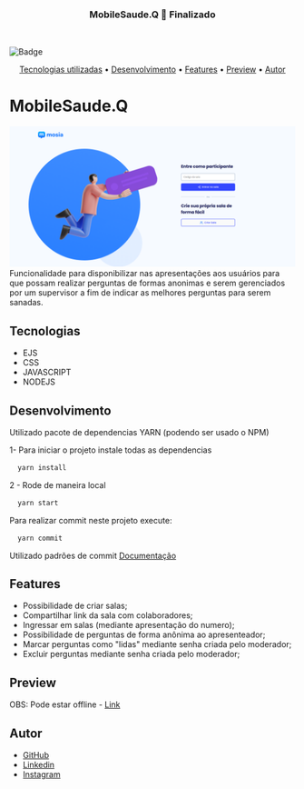 <h3 align="center"> 
	  MobileSaude.Q 🚀 Finalizado 
</h3>

</br>


![Badge](https://img.shields.io/badge/Mobile%20Saude-mosia-%237159c1?style=for-the-badge&logo=ghost)

<p align="center">
 <a href="#tecnologias">Tecnologias utilizadas</a> •
 <a href="#desenvolvimento">Desenvolvimento</a> •
 <a href="#features">Features</a> •  
 <a href="#preview">Preview</a> •  
 <a href="#autor">Autor</a>
</p>

  
# MobileSaude.Q
<img src="public/images/home-page.png">
Funcionalidade para disponibilizar nas apresentações aos usuários para que possam realizar perguntas de formas anonimas e serem gerenciados por um supervisor a fim de indicar as melhores perguntas para serem sanadas.

## Tecnologias
- EJS
- CSS
- JAVASCRIPT
- NODEJS

## Desenvolvimento

Utilizado pacote de dependencias YARN (podendo ser usado o NPM)

1- Para iniciar o projeto instale todas as dependencias
```bash
  yarn install
```
2 - Rode de maneira local
```bash
  yarn start
```

Para realizar commit neste projeto execute:

```bash
  yarn commit
```
Utilizado padrões de commit [Documentação](https://typicode.github.io/husky/#/)

  


  
## Features

- Possibilidade de criar salas;
- Compartilhar link da sala com colaboradores;
- Ingressar em salas (mediante apresentação do numero);
- Possibilidade de perguntas de forma anônima ao apresenteador;
- Marcar perguntas como "lidas" mediante senha criada pelo moderador;
- Excluir perguntas mediante senha criada pelo moderador;
  

## Preview

OBS: Pode estar offline - [Link](https://mobile-saude-q.asaventurasaven.repl.co/) 

  
## Autor

- [GitHub](https://github.com/RannyZyzz)
- [Linkedin](www.linkedin.com/in/ranniêr-reis-6a2983a1)
- [Instagram](https://www.instagram.com/rannyzyzz/)
  
